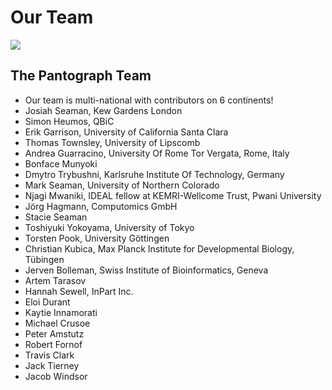 # Our Team

![](img/pantograph.png)


## The Pantograph Team

* Our team is multi-national with contributors on 6 continents!
* Josiah Seaman, Kew Gardens London
* Simon Heumos, QBiC
* Erik Garrison, University of California Santa Clara
* Thomas Townsley, University of Lipscomb
* Andrea Guarracino, University Of Rome Tor Vergata, Rome, Italy
* Bonface Munyoki
* Dmytro Trybushni, Karlsruhe Institute Of Technology, Germany
* Mark Seaman, University of Northern Colorado
* Njagi Mwaniki, IDEAL fellow at KEMRI-Wellcome Trust, Pwani University
* Jörg Hagmann, Computomics GmbH
* Stacie Seaman
* Toshiyuki Yokoyama, University of Tokyo
* Torsten Pook, University Göttingen
* Christian Kubica, Max Planck Institute for Developmental Biology, Tübingen
* Jerven Bolleman, Swiss Institute of Bioinformatics, Geneva
* Artem Tarasov
* Hannah Sewell, InPart Inc.
* Eloi Durant
* Kaytie Innamorati
* Michael Crusoe
* Peter Amstutz
* Robert Fornof
* Travis Clark
* Jack Tierney
* Jacob Windsor
